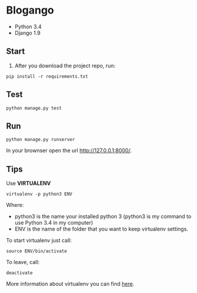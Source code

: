 # Blogango

* Python 3.4
* Django 1.9

## Start

1. After you download the project repo, run:
````
pip install -r requirements.txt
````
## Test

````
python manage.py test
````

## Run

````
python manage.py runserver
````

In your brownser open the url http://127.0.0.1:8000/.

## Tips

Use **VIRTUALENV**
````
virtualenv -p python3 ENV
````
Where:
* python3 is the name your installed python 3 (python3 is my command to use Python 3.4 in my computer)
* ENV is the name of the folder that you want to keep virtualenv settings.

To start virtualenv just call:
````
source ENV/bin/activate
````
To leave, call:
```
deactivate
````

More information about virtualenv you can find [here](https://virtualenv.readthedocs.org/en/latest/).
